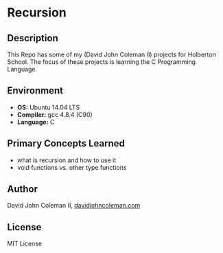 # Recursion

## Description

This Repo has some of my (David John Coleman II) projects for Holberton School.
The focus of these projects is learning the C Programming Language.

## Environment

* __OS:__ Ubuntu 14.04 LTS
* __Compiler:__ gcc 4.8.4 (C90)
* __Language:__ C

## Primary Concepts Learned

* what is recursion and how to use it
* void functions vs. other type functions

## Author

David John Coleman II, [davidjohncoleman.com](http://www.davidjohncoleman.com/)

## License

MIT License